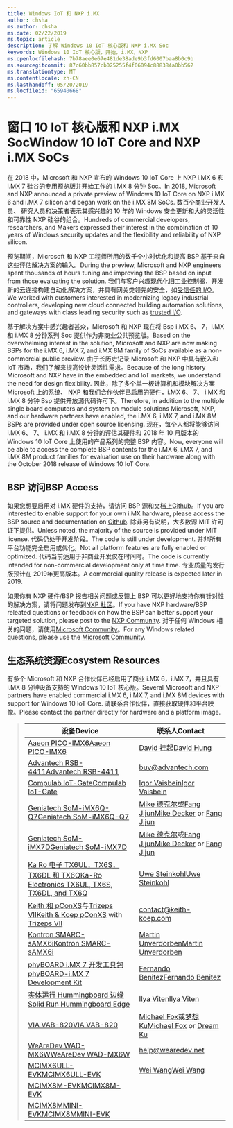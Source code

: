 ```yaml
---
title: Windows IoT 和 NXP i.MX
author: chsha
ms.author: chsha
ms.date: 02/22/2019
ms.topic: article
description: 了解 Windows 10 IoT 核心版和 NXP i.MX Soc
keywords: Windows 10 IoT 核心版，开始，i.MX，NXP
ms.openlocfilehash: 7b78aee0e67e481de38ade9b3fd6007baa8b0c9b
ms.sourcegitcommit: 87c60bb857cb025255f4f06094c888384a0bb562
ms.translationtype: MT
ms.contentlocale: zh-CN
ms.lasthandoff: 05/20/2019
ms.locfileid: "65940668"
---
```

# <a name="window-10-iot-core-and-nxp-imx-socs"></a><span data-ttu-id="574f7-104">窗口 10 IoT 核心版和 NXP i.MX Soc</span><span class="sxs-lookup"><span data-stu-id="574f7-104">Window 10 IoT Core and NXP i.MX SoCs</span></span>

<span data-ttu-id="574f7-105">在 2018 中，Microsoft 和 NXP 宣布的 Windows 10 IoT Core 上 NXP i.MX 6 和 i.MX 7 硅谷的专用预览版并开始工作的 i.MX 8 分钟 Soc。</span><span class="sxs-lookup"><span data-stu-id="574f7-105">In 2018, Microsoft and NXP announced a private preview of Windows 10 IoT Core on NXP i.MX 6 and i.MX 7 silicon and began work on the i.MX 8M SoCs.</span></span> <span data-ttu-id="574f7-106">数百个商业开发人员、 研究人员和决策者表示其感兴趣的 10 年的 Windows 安全更新和大的灵活性和可靠性 NXP 硅谷的组合。</span><span class="sxs-lookup"><span data-stu-id="574f7-106">Hundreds of commercial developers, researchers, and Makers expressed their interest in the combination of 10 years of Windows security updates and the flexibility and reliability of NXP silicon.</span></span> 
 
<span data-ttu-id="574f7-107">预览期间，Microsoft 和 NXP 工程师所用的数千个小时优化和提高 BSP 基于来自这些评估解决方案的输入。</span><span class="sxs-lookup"><span data-stu-id="574f7-107">During the preview, Microsoft and NXP engineers spent thousands of hours tuning and improving the BSP based on input from those evaluating the solution.</span></span> <span data-ttu-id="574f7-108">我们与客户兴趣现代化旧工业控制器，开发新的云连接构建自动化解决方案，并具有网关类领先的安全，如[受信任的 I/O](https://blogs.windows.com/windowsexperience/2018/04/24/trusted-cyber-physical-systems-looks-to-protect-your-critical-infrastructure-from-modern-threats-in-the-world-of-iot/#A0WkfgLBpgbLaFe3.97)。</span><span class="sxs-lookup"><span data-stu-id="574f7-108">We worked with customers interested in modernizing legacy industrial controllers, developing new cloud connected building automation solutions, and gateways with class leading security such as [trusted I/O](https://blogs.windows.com/windowsexperience/2018/04/24/trusted-cyber-physical-systems-looks-to-protect-your-critical-infrastructure-from-modern-threats-in-the-world-of-iot/#A0WkfgLBpgbLaFe3.97).</span></span>
 
<span data-ttu-id="574f7-109">基于解决方案中感兴趣者甚众，Microsoft 和 NXP 现在将 Bsp i.MX 6、 7，i.MX 和 i.MX 8 分钟系列 Soc 提供作为非商业公共预览版。</span><span class="sxs-lookup"><span data-stu-id="574f7-109">Based on the overwhelming interest in the solution, Microsoft and NXP are now making BSPs for the i.MX 6, i.MX 7, and i.MX 8M family of SoCs available as a non-commercial public preview.</span></span> <span data-ttu-id="574f7-110">由于长历史记录 Microsoft 和 NXP 中具有嵌入和 IoT 市场，我们了解来提高设计灵活性需求。</span><span class="sxs-lookup"><span data-stu-id="574f7-110">Because of the long history Microsoft and NXP have in the embedded and IoT markets, we understand the need for design flexibility.</span></span> <span data-ttu-id="574f7-111">因此，除了多个单一板计算机和模块解决方案 Microsoft 上的系统、 NXP 和我们合作伙伴已启用的硬件，i.MX 6、 7、 i.MX 和 i.MX 8 分钟 Bsp 提供开放源代码许可下。</span><span class="sxs-lookup"><span data-stu-id="574f7-111">Therefore, in addition to the multiple single board computers and system on module solutions Microsoft, NXP, and our hardware partners have enabled, the i.MX 6, i.MX 7, and i.MX 8M BSPs are provided under open source licensing.</span></span> <span data-ttu-id="574f7-112">现在，每个人都将能够访问 i.MX 6、 7、 i.MX 和 i.MX 8 分钟的评估其硬件和 2018 年 10 月版本的 Windows 10 IoT Core 上使用的产品系列的完整 BSP 内容。</span><span class="sxs-lookup"><span data-stu-id="574f7-112">Now, everyone will be able to access the complete BSP contents for the i.MX 6, i.MX 7, and i.MX 8M product families for evaluation use on their hardware along with the October 2018 release of Windows 10 IoT Core.</span></span>


## <a name="bsp-access"></a><span data-ttu-id="574f7-113">BSP 访问</span><span class="sxs-lookup"><span data-stu-id="574f7-113">BSP Access</span></span>

<span data-ttu-id="574f7-114">如果您想要启用对 i.MX 硬件的支持，请访问 BSP 源和文档上[Github]( https://github.com/ms-iot/imx-iotcore)。</span><span class="sxs-lookup"><span data-stu-id="574f7-114">If you are interested to enable support for your own i.MX hardware, please access the BSP source and documentation on [Github]( https://github.com/ms-iot/imx-iotcore).</span></span> <span data-ttu-id="574f7-115">除非另有说明，大多数源 MIT 许可证下提供。</span><span class="sxs-lookup"><span data-stu-id="574f7-115">Unless noted, the majority of the source is provided under MIT license.</span></span> <span data-ttu-id="574f7-116">代码仍处于开发阶段。</span><span class="sxs-lookup"><span data-stu-id="574f7-116">The code is still under development.</span></span> <span data-ttu-id="574f7-117">并非所有平台功能完全启用或优化。</span><span class="sxs-lookup"><span data-stu-id="574f7-117">Not all platform features are fully enabled or optimized.</span></span> <span data-ttu-id="574f7-118">代码当前适用于非商业开发仅在时间时。</span><span class="sxs-lookup"><span data-stu-id="574f7-118">The code is currently intended for non-commercial development only at time time.</span></span> <span data-ttu-id="574f7-119">专业质量的发行版预计在 2019年更高版本。</span><span class="sxs-lookup"><span data-stu-id="574f7-119">A commercial quality release is expected later in 2019.</span></span>

<span data-ttu-id="574f7-120">如果你有 NXP 硬件/BSP 报告相关问题或反馈上 BSP 可以更好地支持你有针对性的解决方案，请将问题发布到[NXP 社区](https://community.nxp.com/community/imx/content?filterID=contentstatus%5Bpublished%5D%7Ecategory%5Bwindows%5D)。</span><span class="sxs-lookup"><span data-stu-id="574f7-120">If you have NXP hardware/BSP releated questions or feedback on how the BSP can better support your targeted solution, please post to the [NXP Community](https://community.nxp.com/community/imx/content?filterID=contentstatus%5Bpublished%5D%7Ecategory%5Bwindows%5D).</span></span> <span data-ttu-id="574f7-121">对于任何 Windows 相关的问题，请使用[Microsoft Community](https://social.msdn.microsoft.com/forums/en-US/home?forum=WindowsIoT)。</span><span class="sxs-lookup"><span data-stu-id="574f7-121">For any Windows related questions, please use the [Microsoft Community](https://social.msdn.microsoft.com/forums/en-US/home?forum=WindowsIoT).</span></span>


## <a name="ecosystem-resources"></a><span data-ttu-id="574f7-122">生态系统资源</span><span class="sxs-lookup"><span data-stu-id="574f7-122">Ecosystem Resources</span></span>

<span data-ttu-id="574f7-123">有多个 Microsoft 和 NXP 合作伙伴已经启用了商业 i.MX 6，i.MX 7，并且具有 i.MX 8 分钟设备支持的 Windows 10 IoT 核心版。</span><span class="sxs-lookup"><span data-stu-id="574f7-123">Several Microsoft and NXP partners have enabled commercial i.MX 6, i.MX 7, and i.MX 8M devices with support for Windows 10 IoT Core.</span></span> <span data-ttu-id="574f7-124">请联系合作伙伴，直接获取硬件和平台映像。</span><span class="sxs-lookup"><span data-stu-id="574f7-124">Please contact the partner directly for hardware and a platform image.</span></span>


> | <span data-ttu-id="574f7-125">设备</span><span class="sxs-lookup"><span data-stu-id="574f7-125">Device</span></span> | <span data-ttu-id="574f7-126">联系人</span><span class="sxs-lookup"><span data-stu-id="574f7-126">Contact</span></span> |
> |-------|------|
> | [<span data-ttu-id="574f7-127">Aaeon PICO-IMX6</span><span class="sxs-lookup"><span data-stu-id="574f7-127">Aaeon PICO-IMX6</span></span>](https://www.aaeon.com/en/p/pico-itx-boards-pico-imx6/) | [<span data-ttu-id="574f7-128">David 挂起</span><span class="sxs-lookup"><span data-stu-id="574f7-128">David Hung</span></span>](mailto:davidhung@aaeon.com.tw) |
> | [<span data-ttu-id="574f7-129">Advantech RSB-4411</span><span class="sxs-lookup"><span data-stu-id="574f7-129">Advantech RSB-4411</span></span>](http://www.advantech.com/products/single_board_computer/rsb-4411/mod_d3901250-b0a0-4a5f-9762-b26fa0c36858) | [buy@advantech.com](mailto:buy@advantech.com) |
> | [<span data-ttu-id="574f7-130">Compulab IoT-Gate</span><span class="sxs-lookup"><span data-stu-id="574f7-130">Compulab IoT-Gate</span></span>](https://www.compulab.com/products/iot-gateways/iot-gate-imx7-nxp-i-mx-7-internet-of-things-gateway/) | [<span data-ttu-id="574f7-131">Igor Vaisbein</span><span class="sxs-lookup"><span data-stu-id="574f7-131">Igor Vaisbein</span></span>](mailto:igor@compulab.co.il) | 
> | [<span data-ttu-id="574f7-132">Geniatech SoM-iMX6Q-Q7</span><span class="sxs-lookup"><span data-stu-id="574f7-132">Geniatech SoM-iMX6Q-Q7</span></span>](https://www.geniatech.com/product/som-imx6q-q7/) | <span data-ttu-id="574f7-133">[Mike 德克尔](mailto:mike.decker@geniatech.com)或[Fang Jijun](mailto:Fjj@geniatech.com)</span><span class="sxs-lookup"><span data-stu-id="574f7-133">[Mike Decker](mailto:mike.decker@geniatech.com) or [Fang Jijun](mailto:Fjj@geniatech.com)</span></span> |
> | [<span data-ttu-id="574f7-134">Geniatech SoM-iMX7D</span><span class="sxs-lookup"><span data-stu-id="574f7-134">Geniatech SoM-iMX7D</span></span>](https://www.geniatech.com/product/som-imx7d/) | <span data-ttu-id="574f7-135">[Mike 德克尔](mailto:mike.decker@geniatech.com)或[Fang Jijun](mailto:Fjj@geniatech.com)</span><span class="sxs-lookup"><span data-stu-id="574f7-135">[Mike Decker](mailto:mike.decker@geniatech.com) or [Fang Jijun](mailto:Fjj@geniatech.com)</span></span> |
> | [<span data-ttu-id="574f7-136">Ka Ro 电子 TX6UL，TX6S，TX6DL 和 TX6Q</span><span class="sxs-lookup"><span data-stu-id="574f7-136">Ka-Ro Electronics TX6UL, TX6S, TX6DL, and TX6Q</span></span>](https://www.karo-electronics.de/tx-standard.html?&L=1) | [<span data-ttu-id="574f7-137">Uwe Steinkohl</span><span class="sxs-lookup"><span data-stu-id="574f7-137">Uwe Steinkohl</span></span>](mailto:us@karo-electronics.de) |
> | <span data-ttu-id="574f7-138">[Keith 和 pConXS](https://keith-koep.com/de/produkte/produkte-baseboards/pconxs-baseboard-vollausstattung-technische-daten/)与[Trizeps VII](https://keith-koep.com/de/produkte/produkte-trizeps/trizeps-vii-technische-daten-imx6/)</span><span class="sxs-lookup"><span data-stu-id="574f7-138">[Keith & Koep pConXS](https://keith-koep.com/de/produkte/produkte-baseboards/pconxs-baseboard-vollausstattung-technische-daten/) with [Trizeps VII](https://keith-koep.com/de/produkte/produkte-trizeps/trizeps-vii-technische-daten-imx6/)</span></span> | [contact@keith-koep.com](mailto:contact@keith-koep.com) |
> | [<span data-ttu-id="574f7-139">Kontron SMARC-sAMX6i</span><span class="sxs-lookup"><span data-stu-id="574f7-139">Kontron SMARC-sAMX6i</span></span>](https://www.kontron.com/products/boards-and-standard-form-factors/smarc/smarc-samx6i.html) | [<span data-ttu-id="574f7-140">Martin Unverdorben</span><span class="sxs-lookup"><span data-stu-id="574f7-140">Martin Unverdorben</span></span>](mailto:martin.unverdorben@kontron.com) |
> | [<span data-ttu-id="574f7-141">phyBOARD i.MX 7 开发工具包</span><span class="sxs-lookup"><span data-stu-id="574f7-141">phyBOARD-i.MX 7 Development Kit</span></span>](https://phytec.com/product/phyboard-imx7-development-kit/) | [<span data-ttu-id="574f7-142">Fernando Benitez</span><span class="sxs-lookup"><span data-stu-id="574f7-142">Fernando Benitez</span></span>](mailto:sales@phytec.com) |
> | [<span data-ttu-id="574f7-143">实体运行 Hummingboard 边缘</span><span class="sxs-lookup"><span data-stu-id="574f7-143">Solid Run Hummingboard Edge</span></span>](https://www.solid-run.com/imx6-win-10-iot-core/) | [<span data-ttu-id="574f7-144">Ilya Viten</span><span class="sxs-lookup"><span data-stu-id="574f7-144">Ilya Viten</span></span>](mailto:ilya@solid-run.com) |
> | [<span data-ttu-id="574f7-145">VIA VAB-820</span><span class="sxs-lookup"><span data-stu-id="574f7-145">VIA VAB-820</span></span>](https://www.viaembeddedstore.com/shop/boards/vab-820/) | <span data-ttu-id="574f7-146">[Michael Fox](mailto:MichaelFox@via.com.tw)或[梦想 Ku](mailto:dreamku@via.com.tw)</span><span class="sxs-lookup"><span data-stu-id="574f7-146">[Michael Fox](mailto:MichaelFox@via.com.tw) or [Dream Ku](mailto:dreamku@via.com.tw)</span></span> |
> | [<span data-ttu-id="574f7-147">WeAreDev WAD-MX6W</span><span class="sxs-lookup"><span data-stu-id="574f7-147">WeAreDev WAD-MX6W</span></span>](http://www.wearedev.net/?mod=wadmx6w) | [help@wearedev.net](mailto:help@wearedev.net) |
> | [<span data-ttu-id="574f7-148">MCIMX6ULL-EVK</span><span class="sxs-lookup"><span data-stu-id="574f7-148">MCIMX6ULL-EVK</span></span>](https://www.nxp.com/products/processors-and-microcontrollers/arm-based-processors-and-mcus/i.mx-applications-processors/i.mx-6-processors/evaluation-kit-for-the-i.mx-6ull-and-6ulz-applications-processor:MCIMX6ULL-EVK) | [<span data-ttu-id="574f7-149">Wei Wang</span><span class="sxs-lookup"><span data-stu-id="574f7-149">Wei Wang</span></span>](mailto:Wei.A.Wang@nxp.com) |
> | [<span data-ttu-id="574f7-150">MCIMX8M-EVK</span><span class="sxs-lookup"><span data-stu-id="574f7-150">MCIMX8M-EVK</span></span>](https://www.nxp.com/support/developer-resources/software-development-tools/i.mx-developer-resources/evaluation-kit-for-the-i.mx-8m-applications-processor:MCIMX8M-EVK) |  |
> | [<span data-ttu-id="574f7-151">MCIMX8MMINI-EVK</span><span class="sxs-lookup"><span data-stu-id="574f7-151">MCIMX8MMINI-EVK</span></span>](http://www.nxp.com/imx8mminievk) | []() |
